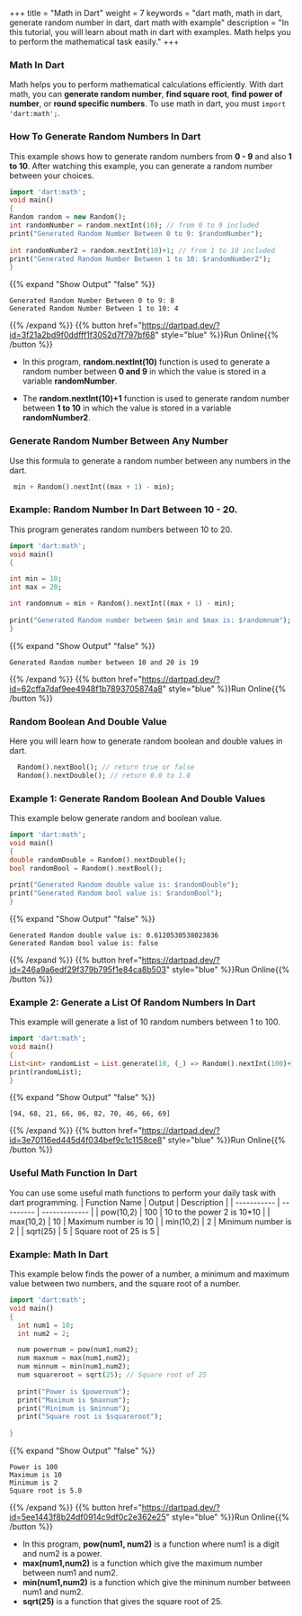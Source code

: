 +++
title = "Math in Dart"
weight = 7
keywords = "dart math, math in dart, generate random number in dart, dart math with example"
description = "In this tutorial, you will learn about math in dart with examples. Math helps you to perform the mathematical task easily."
+++

### Math In Dart
Math helps you to perform mathematical calculations efficiently. With dart math, you can **generate random number**, **find square root**, **find power of number**, or **round specific numbers**. To use math in dart, you must `import 'dart:math';`.

### How To Generate Random Numbers In Dart
This example shows how to generate random numbers from **0 - 9** and also **1 to 10**. After watching this example, you can generate a random number between your choices.

```dart
import 'dart:math';
void main()
{
Random random = new Random();
int randomNumber = random.nextInt(10); // from 0 to 9 included
print("Generated Random Number Between 0 to 9: $randomNumber");
  
int randomNumber2 = random.nextInt(10)+1; // from 1 to 10 included  
print("Generated Random Number Between 1 to 10: $randomNumber2"); 
}
```

{{% expand "Show Output" "false" %}}
````plaintext
Generated Random Number Between 0 to 9: 8
Generated Random Number Between 1 to 10: 4
````
{{% /expand %}}
{{% button href="https://dartpad.dev/?id=3f21a2bd9f0ddfff1f3052d7f797bf68" style="blue" %}}Run Online{{% /button %}}

- In this program, **random.nextInt(10)** function is used to generate a random number between  **0 and 9** in which the value is stored in a variable **randomNumber**. 

- The **random.nextInt(10)+1** function is used to generate random number between
**1 to 10** in which the value is stored in a variable **randomNumber2**.

### Generate Random Number Between Any Number
Use this formula to generate a random number between any numbers in the dart. 
```dart
 min + Random().nextInt((max + 1) - min);
```
### Example: Random Number In Dart Between 10 - 20.
This program generates random numbers between 10 to 20.
```dart
import 'dart:math';
void main()
{

int min = 10;
int max = 20; 

int randomnum = min + Random().nextInt((max + 1) - min);
  
print("Generated Random number between $min and $max is: $randomnum");  
}
```
{{% expand "Show Output" "false" %}}
````plaintext
Generated Random number between 10 and 20 is 19
````
{{% /expand %}}
{{% button href="https://dartpad.dev/?id=62cffa7daf9ee4948f1b7893705874a8" style="blue" %}}Run Online{{% /button %}}

### Random Boolean And Double Value
Here you will learn how to generate random boolean and double values in dart.

```dart
  Random().nextBool(); // return true or false
  Random().nextDouble(); // return 0.0 to 1.0
```

### Example 1: Generate Random Boolean And Double Values
This example below generate random and boolean value.
```dart
import 'dart:math';
void main()
{
double randomDouble = Random().nextDouble();
bool randomBool = Random().nextBool();
  
print("Generated Random double value is: $randomDouble");  
print("Generated Random bool value is: $randomBool");  
}
```
{{% expand "Show Output" "false" %}}
````plaintext
Generated Random double value is: 0.6120530538023836
Generated Random bool value is: false
````
{{% /expand %}}
{{% button href="https://dartpad.dev/?id=246a9a6edf29f379b795f1e84ca8b503" style="blue" %}}Run Online{{% /button %}}

### Example 2:  Generate a List Of Random Numbers In Dart
This example will generate a list of 10 random numbers between 1 to 100.
```dart
import 'dart:math';
void main()
{
List<int> randomList = List.generate(10, (_) => Random().nextInt(100)+1); 
print(randomList);  
}

```
{{% expand "Show Output" "false" %}}
````plaintext
[94, 68, 21, 66, 86, 82, 70, 46, 66, 69]
````
{{% /expand %}}
{{% button href="https://dartpad.dev/?id=3e70116ed445d4f034bef9c1c1158ce8" style="blue" %}}Run Online{{% /button %}}

### Useful Math Function In Dart
You can use some useful math functions to perform your daily task with dart programming. 
|  Function Name |  Output  |  Description  |
| ----------- | --------- | ------------- |
|  pow(10,2)  |  100  |    10 to the power 2 is 10*10  |
|  max(10,2)  |  10  | Maximum number is 10  |
|  min(10,2)  |  2  | Minimum number is 2  |
|  sqrt(25)  |  5  | Square root of 25 is 5  |

### Example: Math In Dart
This example below finds the power of a number, a minimum and maximum value between two numbers, and the square root of a number.

```dart
import 'dart:math';
void main()
{
  int num1 = 10;
  int num2 = 2;

  num powernum = pow(num1,num2);
  num maxnum = max(num1,num2);
  num minnum = min(num1,num2);
  num squareroot = sqrt(25); // Square root of 25
  
  print("Power is $powernum"); 
  print("Maximum is $maxnum"); 
  print("Minimum is $minnum"); 
  print("Square root is $squareroot"); 
  
}
```
{{% expand "Show Output" "false" %}}
````plaintext
Power is 100
Maximum is 10
Minimum is 2
Square root is 5.0
````
{{% /expand %}}
{{% button href="https://dartpad.dev/?id=5ee1443f8b24df0914c9df0c2e362e25" style="blue" %}}Run Online{{% /button %}}

- In this program, **pow(num1, num2)** is a function where num1 is a digit and num2 is a power.
- **max(num1,num2)** is a function which give the maximum number between num1 and num2.
- **min(num1,num2)** is a function which give the mininum number between num1 and num2.
- **sqrt(25)** is a function that gives the square root of 25.
